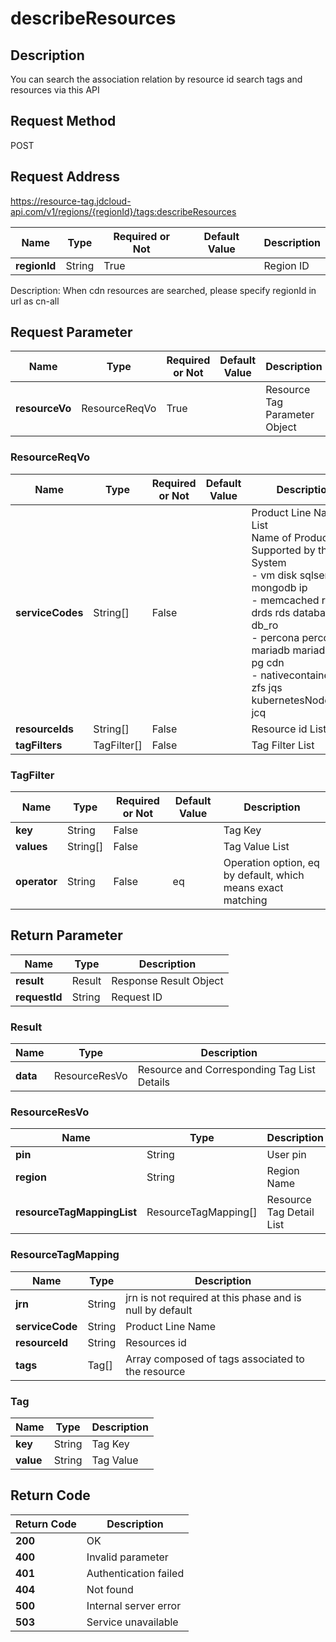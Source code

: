 # describeResources


## Description
You can search the association relation by resource id search tags and resources via this API<br/>


## Request Method
POST

## Request Address
https://resource-tag.jdcloud-api.com/v1/regions/{regionId}/tags:describeResources

|Name|Type|Required or Not|Default Value|Description|
|---|---|---|---|---|
|**regionId**|String|True| |Region ID|

Description: When cdn resources are searched, please specify regionId in url as cn-all

## Request Parameter
|Name|Type|Required or Not|Default Value|Description|
|---|---|---|---|---|
|**resourceVo**|ResourceReqVo|True| |Resource Tag Parameter Object|

### ResourceReqVo
|Name|Type|Required or Not|Default Value|Description|
|---|---|---|---|---|
|**serviceCodes**|String[]|False| |Product Line Name List<br>Name of Product Line Supported by the Tag System<br>- vm               disk        sqlserver  es          mongodb               ip<br>- memcached        redis       drds       rds         database              db_ro<br>- percona          percona_ro  mariadb    mariadb_ro  pg                    cdn<br>- nativecontainer  pod         zfs        jqs         kubernetesNodegroup   jcq<br>|
|**resourceIds**|String[]|False| |Resource id List|
|**tagFilters**|TagFilter[]|False| |Tag Filter List|


### TagFilter
|Name|Type|Required or Not|Default Value|Description|
|---|---|---|---|---|
|**key**|String|False| |Tag Key|
|**values**|String[]|False| |Tag Value List|
|**operator**|String|False|eq|Operation option, eq by default, which means exact matching|

## Return Parameter
|Name|Type|Description|
|---|---|---|
|**result**|Result|Response Result Object|
|**requestId**|String|Request ID|

### Result
|Name|Type|Description|
|---|---|---|
|**data**|ResourceResVo|Resource and Corresponding Tag List Details|
### ResourceResVo
|Name|Type|Description|
|---|---|---|
|**pin**|String|User pin|
|**region**|String|Region Name|
|**resourceTagMappingList**|ResourceTagMapping[]|Resource Tag Detail List|
### ResourceTagMapping
|Name|Type|Description|
|---|---|---|
|**jrn**|String|jrn is not required at this phase and is null by default|
|**serviceCode**|String|Product Line Name|
|**resourceId**|String|Resources id|
|**tags**|Tag[]|Array composed of tags associated to the resource|
### Tag
|Name|Type|Description|
|---|---|---|
|**key**|String|Tag Key|
|**value**|String|Tag Value|

## Return Code
|Return Code|Description|
|---|---|
|**200**|OK|
|**400**|Invalid parameter|
|**401**|Authentication failed|
|**404**|Not found|
|**500**|Internal server error|
|**503**|Service unavailable|
